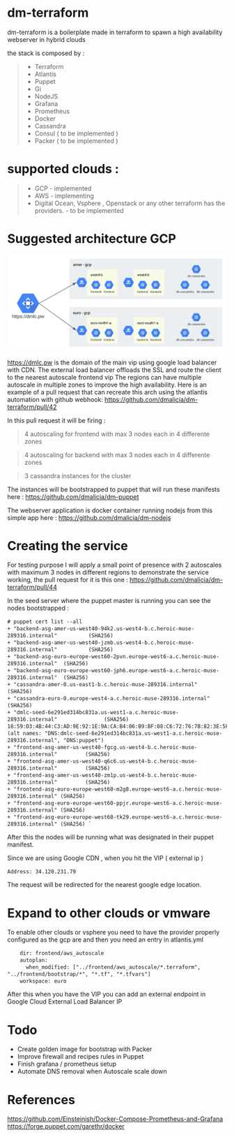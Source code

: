 # dm-terraform

dm-terraform is a boilerplate made in terraform to spawn a high availability webserver in hybrid clouds
 
the stack is composed by :
>- Terraform
>- Atlantis
>- Puppet
>- Gi
>- NodeJS
>- Grafana
>- Prometheus
>- Docker
>- Cassandra
>- Consul ( to be implemented )
>- Packer ( to be implemented )

# supported clouds :
  >- GCP - implemented
  >- AWS - implementing
  >- Digital Ocean, Vsphere , Openstack or any other terraform has the providers.  - to be implemented
  

# Suggested architecture GCP
![Image of GCP](https://github.com/dmalicia/dm-terraform/blob/master/docs/dmlc.svg)

https://dmlc.pw is the domain of the main vip using google load balancer with CDN.
The external load balancer offloads the SSL and route the client to the nearest autoscale frontend vip
The regions can have multiple autoscale in multiple zones to improve the high availability.
Here is an example of a pull request that can recreate this arch using the atlantis automation with github webhook:
https://github.com/dmalicia/dm-terraform/pull/42

In this pull request it will be firing :

 > 4 autoscaling for frontend with max 3 nodes each in 4 differente zones
 
 > 4 autoscaling for backend with max 3 nodes each in 4 differente zones
 
 > 3 cassandra instances for the cluster

The instances will be bootstrapped to puppet that will run these manifests here :
https://github.com/dmalicia/dm-puppet

The webserver application is docker container running nodejs from this simple app here :
https://github.com/dmalicia/dm-nodejs

# Creating the service 
For testing purpose I will apply a small point of presence with 2 autoscales with maximum 3 nodes in different regions to demonstrate the service working,
the pull request for it is this one :
https://github.com/dmalicia/dm-terraform/pull/44

In the seed server where the puppet master is running you can see the nodes bootstrapped :
```
# puppet cert list --all
+ "backend-asg-amer-us-west40-94k2.us-west4-b.c.heroic-muse-289316.internal"          (SHA256) 
+ "backend-asg-amer-us-west40-jzmb.us-west4-b.c.heroic-muse-289316.internal"          (SHA256) 
+ "backend-asg-euro-europe-west60-2pvn.europe-west6-a.c.heroic-muse-289316.internal"  (SHA256) 
+ "backend-asg-euro-europe-west60-jph6.europe-west6-a.c.heroic-muse-289316.internal"  (SHA256) 
+ "cassandra-amer-0.us-east1-b.c.heroic-muse-289316.internal"                         (SHA256) 
+ "cassandra-euro-0.europe-west4-a.c.heroic-muse-289316.internal"                     (SHA256) 
+ "dmlc-seed-6e291ed314bc831a.us-west1-a.c.heroic-muse-289316.internal"               (SHA256) 18:59:D3:4B:44:C3:AD:9E:92:1E:9A:CA:B4:06:B9:BF:08:C6:72:76:7B:82:3E:5F:F8:1A:AE:63:2C:BC:48:8A (alt names: "DNS:dmlc-seed-6e291ed314bc831a.us-west1-a.c.heroic-muse-289316.internal", "DNS:puppet")
+ "frontend-asg-amer-us-west40-fgcg.us-west4-b.c.heroic-muse-289316.internal"         (SHA256) 
+ "frontend-asg-amer-us-west40-q6c6.us-west4-b.c.heroic-muse-289316.internal"         (SHA256) 
+ "frontend-asg-amer-us-west40-zm1p.us-west4-b.c.heroic-muse-289316.internal"         (SHA256) 
+ "frontend-asg-euro-europe-west60-m2g8.europe-west6-a.c.heroic-muse-289316.internal" (SHA256) 
+ "frontend-asg-euro-europe-west60-ppjr.europe-west6-a.c.heroic-muse-289316.internal" (SHA256) 
+ "frontend-asg-euro-europe-west60-tk29.europe-west6-a.c.heroic-muse-289316.internal" (SHA256) `
```
After this the nodes will be running what was designated in their puppet manifest.

Since we are using Google CDN , when you hit the VIP ( external ip ) 
```Name:	dmlc.pw
Address: 34.120.231.79
``` 
The request will be redirected for the nearest google edge location.


# Expand to other clouds or vmware
To enable other clouds or vsphere you need to have the provider properly configured as the gcp are and then you need an entry in atlantis.yml

```  - name: frontend_euro_aws_autoscale
    dir: frontend/aws_autoscale
    autoplan:
      when_modified: ["../frontend/aws_autoscale/*.terraform", "../frontend/bootstrap/*", "*.tf", "*.tfvars"]
    workspace: euro
``` 
After this when you have the VIP you can add an external endpoint in Google Cloud External Load Balancer IP


# Todo
- Create golden image for bootstrap with Packer
- Improve firewall and recipes rules in Puppet
- Finish grafana / prometheus setup
- Automate DNS removal when Autoscale scale down


# References
https://github.com/Einsteinish/Docker-Compose-Prometheus-and-Grafana
https://forge.puppet.com/garethr/docker







